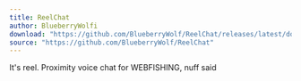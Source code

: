 ```yaml
---
title: ReelChat
author: BlueberryWolfi  
download: "https://github.com/BlueberryWolf/ReelChat/releases/latest/download/BlueberryWolfi.ReelChat.zip"
source: "https://github.com/BlueberryWolf/ReelChat"
---
```


It's reel. Proximity voice chat for WEBFISHING, nuff said
